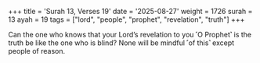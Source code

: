 +++
title = 'Surah 13, Verses 19'
date = '2025-08-27'
weight = 1726
surah = 13
ayah = 19
tags = ["lord", "people", "prophet", "revelation", "truth"]
+++

Can the one who knows that your Lord’s revelation to you ˹O Prophet˺ is the truth be like the one who is blind? None will be mindful ˹of this˺ except people of reason.